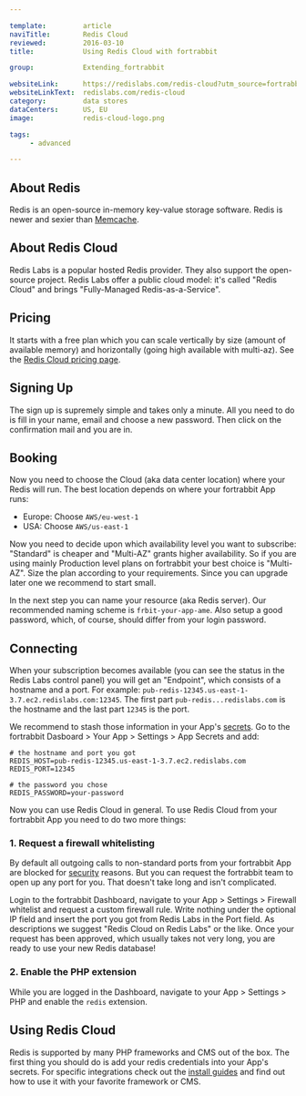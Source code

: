```yaml
---

template:         article
naviTitle:        Redis Cloud
reviewed:         2016-03-10
title:            Using Redis Cloud with fortrabbit

group:            Extending_fortrabbit

websiteLink:      https://redislabs.com/redis-cloud?utm_source=fortrabbit
websiteLinkText:  redislabs.com/redis-cloud
category:         data stores
dataCenters:      US, EU
image:            redis-cloud-logo.png

tags:
     - advanced

---
```


## About Redis

Redis is an open-source in-memory key-value storage software. Redis is newer and sexier than [Memcache](memcache).

## About Redis Cloud

Redis Labs is a popular hosted Redis provider. They also support the open-source project. Redis Labs offer a public cloud model: it's called "Redis Cloud" and brings "Fully-Managed Redis-as-a-Service".


## Pricing

It starts with a free plan which you can scale vertically by size (amount of available memory) and horizontally (going high available with multi-az). See the [Redis Cloud pricing page](https://redislabs.com/pricing?utm_source=fortrabbit).



## Signing Up

The sign up is supremely simple and takes only a minute. All you need to do is fill in your name, email and choose a new password. Then click on the confirmation mail and you are in.



## Booking

Now you need to choose the Cloud (aka data center location) where your Redis will run. The best location depends on where your fortrabbit App runs:

* Europe: Choose `AWS/eu-west-1`
* USA: Choose `AWS/us-east-1`

Now you need to decide upon which availability level you want to subscribe: "Standard" is cheaper and "Multi-AZ" grants higher availability. So if you are using mainly Production level plans on fortrabbit your best choice is "Multi-AZ". Size the plan according to your requirements. Since you can upgrade later one we recommend to start small.

In the next step you can name your resource (aka Redis server). Our recommended naming scheme is `frbit-your-app-ame`. Also setup a good password, which, of course, should differ from your login password.



## Connecting

When your subscription becomes available (you can see the status in the Redis Labs control panel) you will get an "Endpoint", which consists of a hostname and a port. For example: `pub-redis-12345.us-east-1-3.7.ec2.redislabs.com:12345`. The first part `pub-redis...redislabs.com` is the hostname and the last part `12345` is the port.

We recommend to stash those information in your App's [secrets](app-secrets). Go to the fortrabbit Dasboard > Your App > Settings > App Secrets and add:

```plain
# the hostname and port you got
REDIS_HOST=pub-redis-12345.us-east-1-3.7.ec2.redislabs.com
REDIS_PORT=12345

# the password you chose
REDIS_PASSWORD=your-password
```

Now you can use Redis Cloud in general. To use Redis Cloud from your fortrabbit App you need to do two more things:

### 1. Request a firewall whitelisting

By default all outgoing calls to non-standard ports from your fortrabbit App are blocked for [security](security) reasons. But you can request the fortrabbit team to open up any port for you. That doesn't take long and isn't complicated.

Login to the fortrabbit Dashboard, navigate to your App > Settings > Firewall whitelist and request a custom firewall rule. Write nothing under the optional IP field and insert the port you got from Redis Labs in the Port field. As descriptions we suggest "Redis Cloud on Redis Labs" or the like. Once your request has been approved, which usually takes not very long, you are ready to use your new Redis database!

### 2. Enable the PHP extension

While you are logged in the Dashboard, navigate to your App > Settings > PHP and enable the `redis` extension.


## Using Redis Cloud

Redis is supported by many PHP frameworks and CMS out of the box. The first thing you should do is add your redis credentials into your App's secrets. For specific integrations check out the [install guides](/#install-guides) and find out how to use it with your favorite framework or CMS.